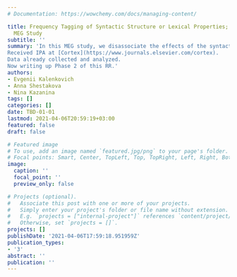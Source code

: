 ```yaml
---
# Documentation: https://wowchemy.com/docs/managing-content/

title: Frequency Tagging of Syntactic Structure or Lexical Properties; A Registered
  MEG Study
subtitle: ''
summary: 'In this MEG study, we disassociate the effects of the syntactic and lexical properties of the stimuli on the frequency tagging of hierarchical linguistic structures (as in [Ding et al., 2016](https://www.nature.com/articles/nn.4186)).
Received IPA at [Cortex](https://www.journals.elsevier.com/cortex).
Data already collected and analyzed.
Now writing up Phase 2 of this RR.'
authors:
- Evgenii Kalenkovich
- Anna Shestakova
- Nina Kazanina
tags: []
categories: []
date: TBD-01-01
lastmod: 2021-04-06T20:59:19+03:00
featured: false
draft: false

# Featured image
# To use, add an image named `featured.jpg/png` to your page's folder.
# Focal points: Smart, Center, TopLeft, Top, TopRight, Left, Right, BottomLeft, Bottom, BottomRight.
image:
  caption: ''
  focal_point: ''
  preview_only: false

# Projects (optional).
#   Associate this post with one or more of your projects.
#   Simply enter your project's folder or file name without extension.
#   E.g. `projects = ["internal-project"]` references `content/project/deep-learning/index.md`.
#   Otherwise, set `projects = []`.
projects: []
publishDate: '2021-04-06T17:59:18.951959Z'
publication_types:
- '3'
abstract: ''
publication: ''
---
```

